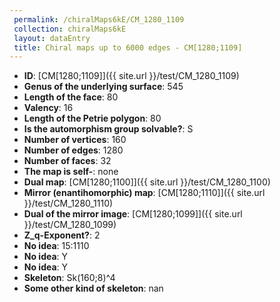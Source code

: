 ```yaml
--- 
 permalink: /chiralMaps6kE/CM_1280_1109 
 collection: chiralMaps6kE
 layout: dataEntry
 title: Chiral maps up to 6000 edges - CM[1280;1109]
---
```


- **ID**: [CM[1280;1109]]({{ site.url }}/test/CM_1280_1109)
- **Genus of the underlying surface**: 545
- **Length of the face**: 80
- **Valency**: 16
- **Length of the Petrie polygon**: 80
- **Is the automorphism group solvable?**: S
- **Number of vertices**: 160
- **Number of edges**: 1280
- **Number of faces**: 32
- **The map is self-**: none
- **Dual map**: [CM[1280;1100]]({{ site.url }}/test/CM_1280_1100)
- **Mirror (enantihomorphic) map**: [CM[1280;1110]]({{ site.url }}/test/CM_1280_1110)
- **Dual of the mirror image**: [CM[1280;1099]]({{ site.url }}/test/CM_1280_1099)
- **Z_q-Exponent?**: 2
- **No idea**:  15:1110
- **No idea**: Y
- **No idea**: Y
- **Skeleton**: Sk(160;8)^4
- **Some other kind of skeleton**: nan
